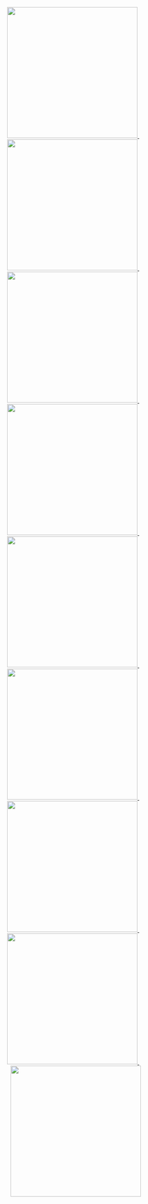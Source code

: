 <p align="center">
  <a href="https://soup-o-stat.itch.io/last-object-she-touched" target="_blank">
    <img src="https://github.com/Soup-o-Stat/Soup-o-Stat/blob/main/projects/yadb.png" width="300" alt="">
  </a>
  &nbsp;&nbsp;&nbsp;
  <a href="https://soup-o-stat.itch.io/yadb" target="_blank">
    <img src="https://github.com/Soup-o-Stat/Soup-o-Stat/blob/main/projects/yadb.png" width="300" alt="">
  </a>
  &nbsp;&nbsp;&nbsp;
  <a href="https://vkplay.ru/play/game/economic-biathlon/" target="_blank">
    <img src="https://github.com/Soup-o-Stat/Soup-o-Stat/blob/main/projects/add_more.png" width="300" alt="">
  </a>
  &nbsp;&nbsp;&nbsp;
  <a href="https://soup-o-stat.itch.io/add-more" target="_blank">
    <img src="https://github.com/Soup-o-Stat/Soup-o-Stat/blob/main/projects/add_more.png" width="300" alt="">
  </a>
  &nbsp;&nbsp;&nbsp;
  <a href="https://soup-o-stat.itch.io/burger-maker" target="_blank">
    <img src="https://github.com/Soup-o-Stat/Soup-o-Stat/blob/main/projects/mpn_gui.png" width="300" alt="">
  </a>
  &nbsp;&nbsp;&nbsp;
  <a href="https://soup-o-stat.itch.io/mpn-gui-workshop-uploader" target="_blank">
    <img src="https://github.com/Soup-o-Stat/Soup-o-Stat/blob/main/projects/mpn_gui.png" width="300" alt="">
  </a>
  &nbsp;&nbsp;&nbsp;
  <a href="https://soup-o-stat.itch.io/screen-duck" target="_blank">
    <img src="https://github.com/Soup-o-Stat/Soup-o-Stat/blob/main/projects/screen_duck.png" width="300" alt="">
  </a>
  &nbsp;&nbsp;&nbsp;
  <a href="https://rekuiemuu.itch.io/symphony-of-destruction" target="_blank">
    <img src="https://github.com/Soup-o-Stat/Soup-o-Stat/blob/main/projects/mmi.png" width="300" alt="">
  </a>
  &nbsp;&nbsp;&nbsp;
  <a href="https://soup-o-stat.itch.io/mondealy-mod-installer" target="_blank">
    <img src="https://github.com/Soup-o-Stat/Soup-o-Stat/blob/main/projects/mmi.png" width="300" alt="">
  </a>
</p>
